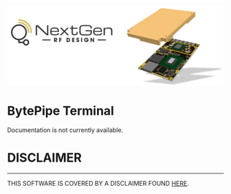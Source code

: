 ![logo](../BytePipe_Logo.png)

# BytePipe Terminal

Documentation is not currently available.

# DISCLAIMER
---
THIS SOFTWARE IS COVERED BY A DISCLAIMER FOUND [HERE](../../DISCLAIMER.md).
